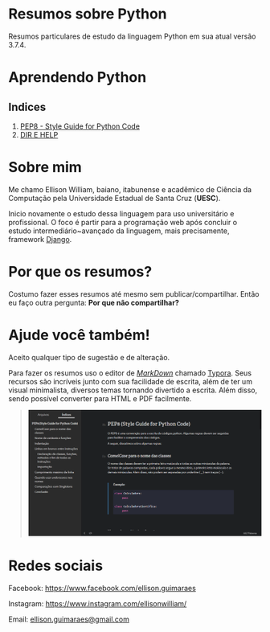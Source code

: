 # Resumos sobre Python

Resumos particulares de estudo da linguagem Python em sua atual versão 3.7.4. 



# Aprendendo Python

## Indices

1. [PEP8 - Style Guide for Python Code](Resumos/PEP8/index.html)
2. [DIR E HELP](Resumos/DIRHELP/index.html)



# Sobre mim

Me chamo Ellison William, baiano, itabunense e acadêmico de Ciência da Computação pela Universidade Estadual de Santa Cruz (**UESC**).

Inicio novamente o estudo dessa linguagem para uso universitário e profissional. O foco é partir para a programação web após concluir o estudo intermediário~avançado da linguagem, mais precisamente, framework [Django](https://www.djangoproject.com/).



# Por que os resumos?

Costumo fazer esses resumos até mesmo sem publicar/compartilhar. Então eu faço outra pergunta: **Por que não compartilhar?**



# Ajude você também!

Aceito qualquer tipo de sugestão e de alteração. 

Para fazer os resumos uso o editor de *[MarkDown](https://pt.wikipedia.org/wiki/Markdown)* chamado [Typora](https://typora.io/). Seus recursos são incríveis junto com sua facilidade de escrita, além de ter um visual minimalista, diversos temas tornando divertido a escrita. Além disso, sendo possível converter para HTML e PDF facilmente.

> ![Typora Markdown Editor](Resumos/img/typora.png)



# Redes sociais

Facebook: https://www.facebook.com/ellison.guimaraes

Instagram: https://www.instagram.com/ellisonwilliam/

Email: ellison.guimaraes@gmail.com

